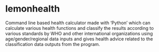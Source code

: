 # lemonhealth
Command line based health calculator made with ‘Python’ which can calculate various health functions and classify the results according to various standards by WHO and other international organizations using age/gender/regional data inputs and gives health advice related to the classification data outputs from the program.
